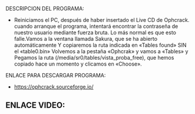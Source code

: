 DESCRIPCION DEL PROGRAMA:  
- Reiniciamos el PC, después de haber insertado el Live CD de Ophcrack. cuando arranque el programa, intentará encontrar la contraseña de nuestro usuario mediante fuerza bruta. Lo más normal es que esto falle.Vamos a la ventana llamada Sakura, que se ha abierto automáticamente Y copiaremos la ruta indicada en «Tables found» SIN el «table0.bin»  Volvemos a la pestaña «Ophcrak» y vamos a «Tables»  y  Pegamos la ruta (/media/sr0/tables/vista_proba_free), que hemos copiado hace un momento  y clicamos en «Choose».

ENLACE PARA DESCARGAR PROGRAMA: 
- https://ophcrack.sourceforge.io/

ENLACE VIDEO: 
- 
